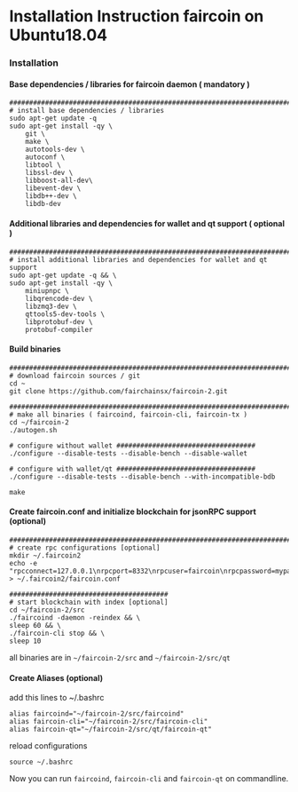 # Installation Instruction faircoin on Ubuntu18.04

### Installation

#### Base dependencies / libraries for faircoin daemon ( mandatory )
~~~
###############################################################################
# install base dependencies / libraries
sudo apt-get update -q
sudo apt-get install -qy \
    git \
    make \
    autotools-dev \
    autoconf \
    libtool \
    libssl-dev \
    libboost-all-dev\
    libevent-dev \
    libdb++-dev \
    libdb-dev
~~~

#### Additional libraries and dependencies for wallet and qt support ( optional )
~~~
###########################################################################################
# install additional libraries and dependencies for wallet and qt support
sudo apt-get update -q && \
sudo apt-get install -qy \
    miniupnpc \
    libqrencode-dev \
    libzmq3-dev \
    qttools5-dev-tools \
    libprotobuf-dev \
    protobuf-compiler
~~~

#### Build binaries
~~~
###############################################################################
# download faircoin sources / git
cd ~
git clone https://github.com/fairchainsx/faircoin-2.git

###############################################################################
# make all binaries ( faircoind, faircoin-cli, faircoin-tx )
cd ~/faircoin-2
./autogen.sh

# configure without wallet ###################################
./configure --disable-tests --disable-bench --disable-wallet

# configure with wallet/qt ###################################
./configure --disable-tests --disable-bench --with-incompatible-bdb

make
~~~

#### Create faircoin.conf and initialize blockchain for jsonRPC support (optional)
~~~
###############################################################################
# create rpc configurations [optional]
mkdir ~/.faircoin2
echo -e "rpcconnect=127.0.0.1\nrpcport=8332\nrpcuser=faircoin\nrpcpassword=mypassword\ntxindex=1" > ~/.faircoin2/faircoin.conf

########################################
# start blockchain with index [optional]
cd ~/faircoin-2/src
./faircoind -daemon -reindex && \
sleep 60 && \
./faircoin-cli stop && \
sleep 10
~~~

all binaries are in `~/faircoin-2/src` and `~/faircoin-2/src/qt`

#### Create Aliases (optional)
add this lines to ~/.bashrc
~~~
alias faircoind="~/faircoin-2/src/faircoind"
alias faircoin-cli="~/faircoin-2/src/faircoin-cli"
alias faircoin-qt="~/faircoin-2/src/qt/faircoin-qt"
~~~
reload configurations
~~~
source ~/.bashrc
~~~
Now you can run `faircoind`, `faircoin-cli` and `faircoin-qt` on commandline.
